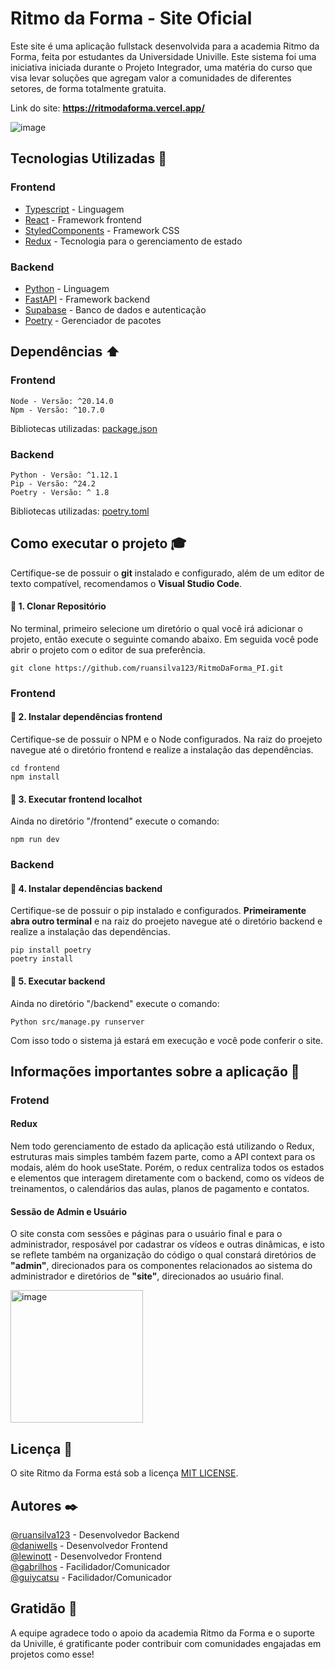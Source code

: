 # Ritmo da Forma - Site Oficial

Este site é uma aplicação fullstack desenvolvida para a academia Ritmo da Forma, feita por estudantes da Universidade Univille. Este sistema foi uma iniciativa iniciada durante o Projeto Integrador, uma matéria do curso que visa levar soluções que agregam valor a comunidades de diferentes setores, de forma totalmente gratuita.

Link do site: <b><a>https://ritmodaforma.vercel.app/</a></b>

![image](https://github.com/user-attachments/assets/6bfa9d74-ff61-4b87-a303-0660ff01b435)

## Tecnologias Utilizadas :hammer:
### Frontend
* [Typescript](https://www.typescriptlang.org/) - Linguagem
* [React](https://react.dev/) - Framework frontend
* [StyledComponents](https://styled-components.com/) - Framework CSS
* [Redux](https://redux.js.org/) - Tecnologia para o gerenciamento de estado
### Backend
* [Python](https://www.python.org/) - Linguagem
* [FastAPI](https://fastapi.tiangolo.com/) - Framework backend
* [Supabase](https://supabase.com/) - Banco de dados e autenticação
* [Poetry](https://python-poetry.org/) - Gerenciador de pacotes

## Dependências :arrow_up:
### Frontend
    Node - Versão: ^20.14.0
    Npm - Versão: ^10.7.0

Bibliotecas utilizadas: [package.json](frontend/package.json)

### Backend
    Python - Versão: ^1.12.1
    Pip - Versão: ^24.2
    Poetry - Versão: ^ 1.8

Bibliotecas utilizadas: [poetry.toml](backend/pyproject.toml)

## Como executar o projeto :mortar_board:

Certifique-se de possuir o <b>git</b> instalado e configurado, além de um editor de texto compatível, recomendamos o <b>Visual Studio Code</b>.

#### 🔴 1. Clonar Repositório
No terminal, primeiro selecione um diretório o qual você irá adicionar o projeto, então execute o seguinte comando abaixo. Em seguida você pode abrir o projeto com o editor de sua preferência.

    git clone https://github.com/ruansilva123/RitmoDaForma_PI.git

### Frontend
#### 🔴 2. Instalar dependências frontend
Certifique-se de possuir o NPM e o Node configurados. Na raiz do proejeto navegue até o diretório frontend e realize a instalação das dependências.

    cd frontend
    npm install

#### 🔴 3. Executar frontend localhot
Ainda no diretório "/frontend" execute o comando:

    npm run dev

### Backend
#### 🔴 4. Instalar dependências backend
Certifique-se de possuir o pip instalado e configurados. <b>Primeiramente abra outro terminal</b> e na raiz do proejeto navegue até o diretório backend e realize a instalação das dependências.

    pip install poetry
    poetry install

#### 🔴 5. Executar backend
Ainda no diretório "/backend" execute o comando:

    Python src/manage.py runserver

Com isso todo o sistema já estará em execução e você pode conferir o site.

## Informações importantes sobre a aplicação 📌

### Frotend
#### Redux
Nem todo gerenciamento de estado da aplicação está utilizando o Redux, estruturas mais simples também fazem parte, como a API context para os modais, além do hook useState. Porém, o redux centraliza todos os estados e elementos que interagem diretamente com o backend, como os vídeos de treinamentos, o calendários das aulas, planos de pagamento e contatos.

#### Sessão de Admin e Usuário
O site consta com sessões e páginas para o usuário final e para o administrador, resposável por cadastrar os vídeos e outras dinâmicas, e isto se reflete também na organização do código o qual constará diretórios de <b>"admin"</b>, direcionados para os componentes relacionados ao sistema do administrador e diretórios de <b>"site"</b>, direcionados ao usuário final.

<img width="212" alt="image" src="https://github.com/user-attachments/assets/d9b364d1-c4da-47c1-827c-2615fe4590a7">


## Licença :page_with_curl:

O site Ritmo da Forma está sob a licença [MIT LICENSE](LICENCE).

## Autores :black_nib:

[@ruansilva123](https://github.com/ruansilva123) - Desenvolvedor Backend <br>
[@daniwells](https://github.com/daniwells) - Desenvolvedor Frontend <br>
[@lewinott](https://github.com/lewinott) - Desenvolvedor Frontend <br>
[@gabrilhos](https://github.com/gabrilhos) - Facilidador/Comunicador <br>
[@guiycatsu](https://github.com/guiycatsu) - Facilidador/Comunicador <br>

## Gratidão :gift:

A equipe agradece todo o apoio da academia Ritmo da Forma e o suporte da Univille, é gratificante poder contribuir com comunidades engajadas em projetos como esse!
